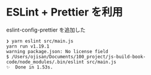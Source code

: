 # ESLint + Prettier を利用

eslint-config-prettier を追加した

```
❯ yarn eslint src/main.js
yarn run v1.19.1
warning package.json: No license field
$ /Users/ojisan/Documents/100_project/js-build-book-code/node_modules/.bin/eslint src/main.js
✨  Done in 1.53s.
```
